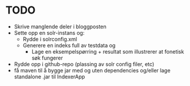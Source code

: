 TODO
====

- Skrive manglende deler i bloggposten
- Sette opp en solr-instans og:
  - Rydde i solrconfig.xml
  - Generere en indeks full av testdata og
  	- Lage en eksempelspørring + resultat som illustrerer at fonetisk søk fungerer
- Rydde opp i github-repo (plassing av solr config filer, etc)
- få maven til å bygge jar med og uten dependencies og/eller lage standalone .jar til IndexerApp